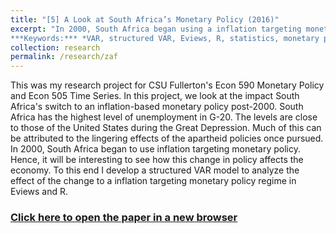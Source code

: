 ```yaml
---
title: "[5] A Look at South Africa’s Monetary Policy (2016)"
excerpt: "In 2000, South Africa began using a inflation targeting monetary policy. We develop an structured VAR model to analyze the effect of this policy change in controlling inflation.  <br>
***Keywords:*** *VAR, structured VAR, Eviews, R, statistics, monetary policy, macroeconomics, graduate*" #add this to add an image inside the "" <br/><img src='R001_padic/500x300.png'>
collection: research
permalink: /research/zaf
---
```


This was my research project for CSU Fullerton's Econ 590 Monetary Policy and Econ 505 Time Series. In this project, we look at the impact South Africa's switch to an inflation-based monetary policy post-2000. South Africa has the highest level of unemployment in G-20. The levels are close to those of the United States during the Great Depression. Much of this can be attributed to the lingering effects of the apartheid policies once pursued. In 2000, South Africa began to use inflation targeting monetary policy. Hence, it will be interesting to see how this change in policy affects the economy. To this end I develop a structured VAR model to analyze the effect of the change to a inflation targeting monetary policy regime in Eviews and R. 

### [Click here to open the paper in a new browser](R005_zaf/Econ_590_Monetary_Policy.pdf)
<object data="R005_zaf/Econ_590_Monetary_Policy.pdf#view=fitH" width="1000" height="1000" type='application/pdf'></object>

